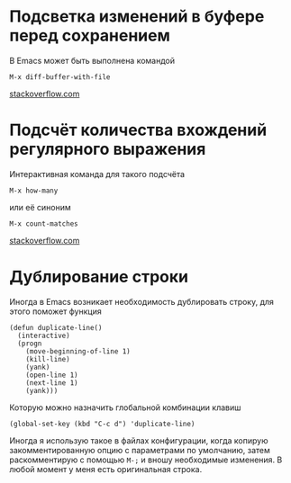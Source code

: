 # Подсветка изменений в буфере перед сохранением

В Emacs может быть выполнена командой

    M-x diff-buffer-with-file

[stackoverflow.com](http://stackoverflow.com/questions/626492/highlight-buffer-modifications)

# Подсчёт количества вхождений регулярного выражения

Интерактивная команда для такого подсчёта

	M-x how-many

или её синоним

    M-x count-matches

[stackoverflow.com](http://stackoverflow.com/a/11848283/5762462)

# Дублирование строки

Иногда в Emacs возникает необходимость дублировать строку, для этого
поможет функция

    (defun duplicate-line()
      (interactive)
	  (progn
        (move-beginning-of-line 1)
        (kill-line)
        (yank)
        (open-line 1)
        (next-line 1)
        (yank)))

Которую можно назначить глобальной комбинации клавиш

    (global-set-key (kbd "C-c d") 'duplicate-line)

Иногда я использую такое в файлах конфигурации, когда копирую
закомментированную опцию с параметрами по умолчанию, затем
раскомментирую с помощью `M-;` и вношу необходимые изменения.  В любой
момент у меня есть оригинальная строка.
